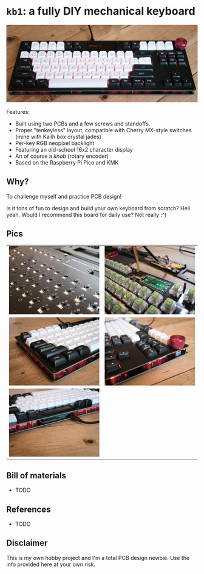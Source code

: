 # `kb1`: a fully DIY mechanical keyboard

![](pics/full_centered.jpg)

Features:

- Built using two PCBs and a few screws and standoffs.
- Proper "tenkeyless" layout, compatible with Cherry MX-style switches (mine with Kailh box crystal jades)
- Per-key RGB neopixel backlight
- Featuring an old-school 16x2 character display
- An of course a _knob_ (rotary encoder)
- Based on the Raspberry Pi Pico and KMK

## Why?

To challenge myself and practice PCB design!

Is it tons of fun to design and build your own keyboard from scratch? Hell yeah. Would I recommend this board for daily use? Not really :^)


## Pics

| | |
|:---:|:---:|
|![](pics/bottom.jpg)|![](pics/inside_pico.jpg)|
|![](pics/left_view.jpg)|![](pics/right_view.jpg)|
|![](pics/top_back_view.jpg)| |


## Bill of materials

- TODO

## References

- TODO


## Disclaimer 

This is my own hobby project and I'm a total PCB design newbie. Use the info provided here at your own risk.